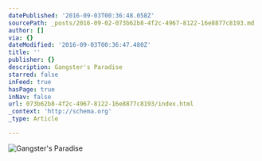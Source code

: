 ```yaml
---
datePublished: '2016-09-03T00:36:48.058Z'
sourcePath: _posts/2016-09-02-073b62b8-4f2c-4967-8122-16e8877c8193.md
author: []
via: {}
dateModified: '2016-09-03T00:36:47.480Z'
title: ''
publisher: {}
description: Gangster's Paradise
starred: false
inFeed: true
hasPage: true
inNav: false
url: 073b62b8-4f2c-4967-8122-16e8877c8193/index.html
_context: 'http://schema.org'
_type: Article

---
```

![Gangster's Paradise](https://the-grid-user-content.s3-us-west-2.amazonaws.com/fc9df2a7-29d5-49a5-8d1d-6a744a2c2141.jpg)